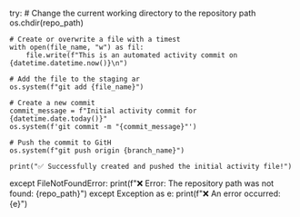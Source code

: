 try:
    # Change the current working directory to the repository path
    os.chdir(repo_path)
    
    # Create or overwrite a file with a timest
    with open(file_name, "w") as fil:
        file.write(f"This is an automated activity commit on {datetime.datetime.now()}\n")
    
    # Add the file to the staging ar
    os.system(f"git add {file_name}")
    
    # Create a new commit
    commit_message = f"Initial activity commit for {datetime.date.today()}"
    os.system(f'git commit -m "{commit_message}"')
    
    # Push the commit to GitH
    os.system(f"git push origin {branch_name}")
    
    print("✅ Successfully created and pushed the initial activity file!")

except FileNotFoundError:
    print(f"❌ Error: The repository path was not found: {repo_path}")
except Exception as e:
    print(f"❌ An error occurred: {e}")
